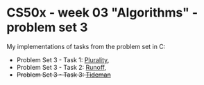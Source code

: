 # CS50x - week 03 "Algorithms" - problem set 3
My implementations of tasks from the problem set in C:
* Problem Set 3 - Task 1: [Plurality](https://cs50.harvard.edu/x/2022/psets/3/plurality/),
* Problem Set 3 - Task 2: [Runoff](https://cs50.harvard.edu/x/2022/psets/3/runoff/),
* ~~Problem Set 3 - Task 3: [Tideman](https://cs50.harvard.edu/x/2022/psets/3/tideman/)~~
